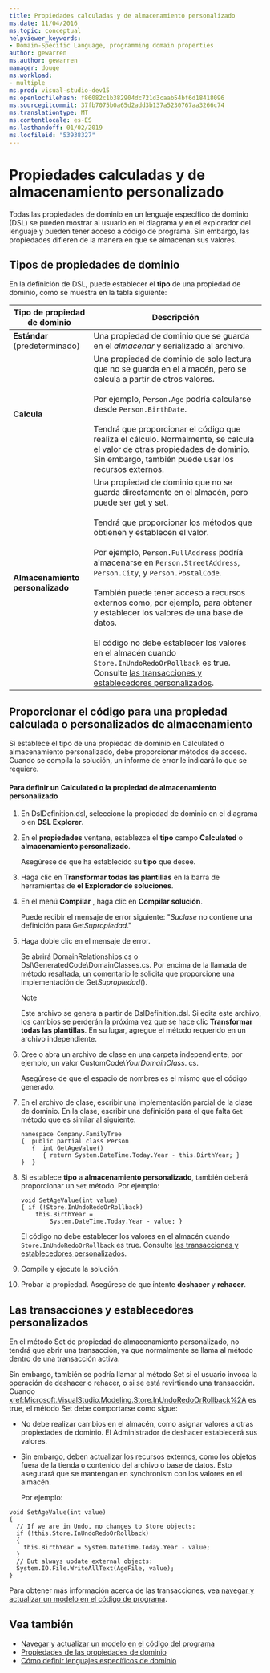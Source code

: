 ```yaml
---
title: Propiedades calculadas y de almacenamiento personalizado
ms.date: 11/04/2016
ms.topic: conceptual
helpviewer_keywords:
- Domain-Specific Language, programming domain properties
author: gewarren
ms.author: gewarren
manager: douge
ms.workload:
- multiple
ms.prod: visual-studio-dev15
ms.openlocfilehash: f86082c1b382904dc721d3caab54bf6d18418096
ms.sourcegitcommit: 37fb7075b0a65d2add3b137a5230767aa3266c74
ms.translationtype: MT
ms.contentlocale: es-ES
ms.lasthandoff: 01/02/2019
ms.locfileid: "53938327"
---
```

# <a name="calculated-and-custom-storage-properties"></a>Propiedades calculadas y de almacenamiento personalizado
Todas las propiedades de dominio en un lenguaje específico de dominio (DSL) se pueden mostrar al usuario en el diagrama y en el explorador del lenguaje y pueden tener acceso a código de programa. Sin embargo, las propiedades difieren de la manera en que se almacenan sus valores.

## <a name="kinds-of-domain-properties"></a>Tipos de propiedades de dominio
 En la definición de DSL, puede establecer el **tipo** de una propiedad de dominio, como se muestra en la tabla siguiente:

|Tipo de propiedad de dominio|Descripción|
|-|-|
|**Estándar** (predeterminado)|Una propiedad de dominio que se guarda en el *almacenar* y serializado al archivo.|
|**Calcula**|Una propiedad de dominio de solo lectura que no se guarda en el almacén, pero se calcula a partir de otros valores.<br /><br /> Por ejemplo, `Person.Age` podría calcularse desde `Person.BirthDate`.<br /><br /> Tendrá que proporcionar el código que realiza el cálculo. Normalmente, se calcula el valor de otras propiedades de dominio. Sin embargo, también puede usar los recursos externos.|
|**Almacenamiento personalizado**|Una propiedad de dominio que no se guarda directamente en el almacén, pero puede ser get y set.<br /><br /> Tendrá que proporcionar los métodos que obtienen y establecen el valor.<br /><br /> Por ejemplo, `Person.FullAddress` podría almacenarse en `Person.StreetAddress`, `Person.City`, y `Person.PostalCode`.<br /><br /> También puede tener acceso a recursos externos como, por ejemplo, para obtener y establecer los valores de una base de datos.<br /><br /> El código no debe establecer los valores en el almacén cuando `Store.InUndoRedoOrRollback` es true. Consulte [las transacciones y establecedores personalizados](#setters).|

## <a name="providing-the-code-for-a-calculated-or-custom-storage-property"></a>Proporcionar el código para una propiedad calculada o personalizados de almacenamiento
 Si establece el tipo de una propiedad de dominio en Calculated o almacenamiento personalizado, debe proporcionar métodos de acceso. Cuando se compila la solución, un informe de error le indicará lo que se requiere.

#### <a name="to-define-a-calculated-or-custom-storage-property"></a>Para definir un Calculated o la propiedad de almacenamiento personalizado

1.  En DslDefinition.dsl, seleccione la propiedad de dominio en el diagrama o en **DSL Explorer**.

2.  En el **propiedades** ventana, establezca el **tipo** campo **Calculated** o **almacenamiento personalizado**.

     Asegúrese de que ha establecido su **tipo** que desee.

3.  Haga clic en **Transformar todas las plantillas** en la barra de herramientas de **el Explorador de soluciones**.

4.  En el menú **Compilar** , haga clic en **Compilar solución**.

     Puede recibir el mensaje de error siguiente: "*Suclase* no contiene una definición para Get*Supropiedad*."

5.  Haga doble clic en el mensaje de error.

     Se abrirá DomainRelationships.cs o Dsl\GeneratedCode\DomainClasses.cs. Por encima de la llamada de método resaltada, un comentario le solicita que proporcione una implementación de Get*Supropiedad*().

    > [!NOTE]
    >  Este archivo se genera a partir de DslDefinition.dsl. Si edita este archivo, los cambios se perderán la próxima vez que se hace clic **Transformar todas las plantillas**. En su lugar, agregue el método requerido en un archivo independiente.

6.  Cree o abra un archivo de clase en una carpeta independiente, por ejemplo, un valor CustomCode\\*YourDomainClass*. cs.

     Asegúrese de que el espacio de nombres es el mismo que el código generado.

7.  En el archivo de clase, escribir una implementación parcial de la clase de dominio. En la clase, escribir una definición para el que falta `Get` método que es similar al siguiente:

    ```
    namespace Company.FamilyTree
    {  public partial class Person
       {  int GetAgeValue()
          { return System.DateTime.Today.Year - this.BirthYear; }
    }  }
    ```

8.  Si establece **tipo** a **almacenamiento personalizado**, también deberá proporcionar un `Set` método. Por ejemplo:

    ```
    void SetAgeValue(int value)
    { if (!Store.InUndoRedoOrRollback)
        this.BirthYear =
            System.DateTime.Today.Year - value; }
    ```

     El código no debe establecer los valores en el almacén cuando `Store.InUndoRedoOrRollback` es true. Consulte [las transacciones y establecedores personalizados](#setters).

9. Compile y ejecute la solución.

10. Probar la propiedad. Asegúrese de que intente **deshacer** y **rehacer**.

##  <a name="setters"></a> Las transacciones y establecedores personalizados
 En el método Set de propiedad de almacenamiento personalizado, no tendrá que abrir una transacción, ya que normalmente se llama al método dentro de una transacción activa.

 Sin embargo, también se podría llamar al método Set si el usuario invoca la operación de deshacer o rehacer, o si se está revirtiendo una transacción. Cuando <xref:Microsoft.VisualStudio.Modeling.Store.InUndoRedoOrRollback%2A> es true, el método Set debe comportarse como sigue:

- No debe realizar cambios en el almacén, como asignar valores a otras propiedades de dominio. El Administrador de deshacer establecerá sus valores.

- Sin embargo, deben actualizar los recursos externos, como los objetos fuera de la tienda o contenido del archivo o base de datos. Esto asegurará que se mantengan en synchronism con los valores en el almacén.

  Por ejemplo:

```
void SetAgeValue(int value)
{
  // If we are in Undo, no changes to Store objects:
  if (!this.Store.InUndoRedoOrRollback)
  {
    this.BirthYear = System.DateTime.Today.Year - value;
  }
  // But always update external objects:
  System.IO.File.WriteAllText(AgeFile, value);
}
```

 Para obtener más información acerca de las transacciones, vea [navegar y actualizar un modelo en el código de programa](../modeling/navigating-and-updating-a-model-in-program-code.md).

## <a name="see-also"></a>Vea también

- [Navegar y actualizar un modelo en el código del programa](../modeling/navigating-and-updating-a-model-in-program-code.md)
- [Propiedades de las propiedades de dominio](../modeling/properties-of-domain-properties.md)
- [Cómo definir lenguajes específicos de dominio](../modeling/how-to-define-a-domain-specific-language.md)